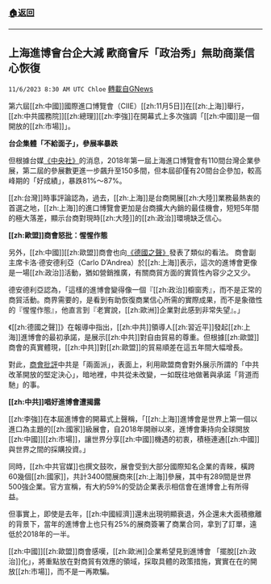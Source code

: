 ###  [:house:返回](README.md)
---


## 上海進博會台企大減  歐商會斥「政治秀」無助商業信心恢復
`11/6/2023 8:30 AM UTC Chloe` [轉載自GNews](https://gnews.org/articles/1928617)



第六屆[[zh:中國]]國際進口博覽會（CIIE）[[zh:11月5日]]在[[zh:上海]]舉行，[[zh:中共國務院]][[zh:總理]][[zh:李強]]在開幕式上多次強調「[[zh:中國]]是一個開放的[[zh:市場]]」。  

**台企集體「不給面子」，參展率暴跌**

  

但根據台媒[《中央社》](https://www.cna.com.tw/news/acn/202311050104.aspx)的消息，2018年第一屆上海進口博覽會有110間台灣企業參展，第二屆的參展數更進一步飆升至150多間，但本屆卻僅有20間台企參加，較高峰期的「好成績」，暴跌81%～87%。

  

[[zh:台灣]]時事評論認為，過去，[[zh:上海]]是台商開展[[zh:大陸]]業務最熱衷的首選之地，[[zh:上海]]的進口博覽會更加是台商擴大內銷的最佳機會，短短5年間的極大落差，顯示台商對現時[[zh:大陸]]的[[zh:政治]]環境缺乏信心。

  

**[[zh:歐盟]]商會怒批：惺惺作態**

  

另外，[[zh:中國]][[zh:歐盟]]商會也向[《德國之聲》](https://www.rfi.fr/tw/%E4%B8%AD%E5%9C%8B/20231103-%E4%B8%AD%E5%9C%8B%E6%AD%90%E7%9B%9F%E5%95%86%E6%9C%83-%E5%8D%B3%E5%B0%87%E8%88%89%E8%A1%8C%E7%9A%84%E4%B8%8A%E6%B5%B7%E9%80%B2%E5%8D%9A%E6%9C%83%E6%98%AF-%E6%94%BF%E6%B2%BB%E5%B1%95%E7%A4%BA)發表了類似的看法。
商會副主席卡洛·德安德利亞（Carlo D’Andrea）於[[zh:上海]]表示，這次的進博會更像是一場[[zh:政治]]活動，猶如營銷推廣，有關商貿方面的實質性內容少之又少。

  

德安德利亞認為，「這樣的進博會變得像一個『[[zh:政治]]櫥窗秀』，而不是正常的商貿活動。商界需要的，是看到有助恢復商業信心所需的實際成果，而不是象徵性的『惺惺作態』，他直言到『老實說，[[zh:歐洲]]企業對此感到非常失望』。」

  

《[[zh:德國之聲]]》在報導中指出，[[zh:中共]]領導人[[zh:習近平]]發起[[zh:上海]]進博會的最初承諾，是展示[[zh:中共]]對自由貿易的尊重。但根據[[zh:歐盟]]商會的真實體現，[[zh:中共]]對[[zh:歐盟]]的貿易順差在這五年間大幅增長。

  

對此，[商會批評](https://www.reuters.com/world/china/european-chamber-china-criticises-upcoming-shanghai-trade-fair-smoke-mirrors-2023-11-03/)中共是「兩面派」，表面上，利用歐盟商會對外展示所謂的「中共改革開放的堅定決心」，暗地裡，中共從未改變，一如既往地做著與承諾「背道而馳」的事。

  

**[[zh:中共]]唱好進博會遭揭露**

  

[[zh:李強]]在本屆進博會的開幕式上聲稱，「[[zh:上海]]進博會是世界上第一個以進口為主題的[[zh:國家]]級展會，自2018年開辦以來，進博會秉持向全球開放[[zh:中國]][[zh:市場]]，讓世界分享[[zh:中國]]機遇的初衷，積極連通[[zh:中國]]與世界之間的採購投資。」

  

同時，[[zh:中共官媒]]也撰文鼓吹，展會受到大部分國際知名企業的青睞，橫跨60幾個[[zh:國家]]，共計3400間展商來[[zh:上海]]參展，其中有289間是世界500強企業。官方宣稱，有大約59%的受訪企業表示相信會在進博會上有所得益。

  

但事實上，即使是去年，[[zh:中國經濟]]還未出現明顯衰退，外企還未大面積撤離的背景下，當年的進博會上也只有25%的展商簽署了商業合同，拿到了訂單，遠低於2018年的一半。

  

[[zh:中國]][[zh:歐盟]]商會感嘆，[[zh:歐洲]]企業希望見到進博會 「擺脫[[zh:政治]]化」，將重點放在對商貿有效應的領域，採取具體的政策措施，實實在在的開放[[zh:市場]]，而不是一再欺騙。
